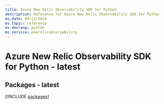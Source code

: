 ```yaml
---
title: Azure New Relic Observability SDK for Python
description: Reference for Azure New Relic Observability SDK for Python
ms.date: 04/12/2024
ms.topic: reference
ms.devlang: python
ms.service: newrelicobservability
---
```

# Azure New Relic Observability SDK for Python - latest
## Packages - latest
[!INCLUDE [packages](new-relic-observability-index.md)]